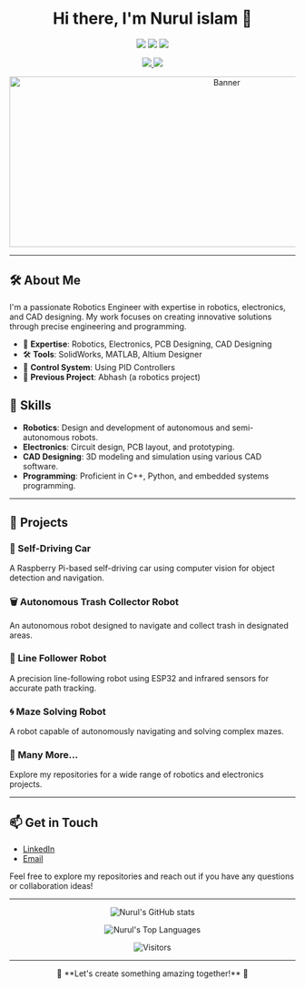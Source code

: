 <h1 align="center">Hi there, I'm Nurul islam 👋</h1>

<p align="center">
  <img src="https://img.shields.io/badge/Robotics-Engineer-blue?style=flat-square" />
  <img src="https://img.shields.io/badge/Electronics-Expert-orange?style=flat-square" />
  <img src="https://img.shields.io/badge/CAD-Designer-green?style=flat-square" />
</p>

<p align="center">
  <a href="https://www.linkedin.com/in/nurulislam21/">
    <img src="https://img.shields.io/badge/LinkedIn-Nurul%20islam-blue?style=flat-square&logo=linkedin" />
  </a>
  <a href="mailto:isnurul.noman@gmail.com">
    <img src="https://img.shields.io/badge/Email-Contact%20Me-red?style=flat-square&logo=gmail" />
  </a>
</p>

<p align="center">
  <img src="https://raw.githubusercontent.com/sagar-viradiya/sagar-viradiya/master/resources/banner.png" width="750" height="300" alt="Banner" />
</p>

---

## 🛠 About Me

I'm a passionate Robotics Engineer with expertise in robotics, electronics, and CAD designing. My work focuses on creating innovative solutions through precise engineering and programming.

- 🔧 **Expertise**: Robotics, Electronics, PCB Designing, CAD Designing
- 🛠 **Tools**: SolidWorks, MATLAB, Altium Designer
- 📡 **Control System**: Using PID Controllers
- 🤖 **Previous Project**: Abhash (a robotics project)

## 🚀 Skills

- **Robotics**: Design and development of autonomous and semi-autonomous robots.
- **Electronics**: Circuit design, PCB layout, and prototyping.
- **CAD Designing**: 3D modeling and simulation using various CAD software.
- **Programming**: Proficient in C++, Python, and embedded systems programming.

---

## 📂 Projects

### 🤖 Self-Driving Car
A Raspberry Pi-based self-driving car using computer vision for object detection and navigation.

### 🗑️ Autonomous Trash Collector Robot
An autonomous robot designed to navigate and collect trash in designated areas.

### 🚗 Line Follower Robot
A precision line-following robot using ESP32 and infrared sensors for accurate path tracking.

### 🌀 Maze Solving Robot
A robot capable of autonomously navigating and solving complex mazes.

### 🌟 Many More...
Explore my repositories for a wide range of robotics and electronics projects.

---

## 📫 Get in Touch

- [LinkedIn](https://www.linkedin.com/in/nurulislam21/)
- [Email](mailto:isnurul.noman@gmail.com)

Feel free to explore my repositories and reach out if you have any questions or collaboration ideas!

---

<p align="center">
  <img src="https://github-readme-stats.vercel.app/api?username=nurulislam21&show_icons=true&theme=radical" alt="Nurul's GitHub stats" />
</p>

<p align="center">
  <img src="https://github-readme-stats.vercel.app/api/top-langs/?username=nurulislam21&layout=compact&theme=radical" alt="Nurul's Top Languages" />
</p>

<p align="center">
  <img src="https://visitor-badge.glitch.me/badge?page_id=nurulislam21.your-repo-name" alt="Visitors">
</p>

---

<p align="center">
  🌟 **Let's create something amazing together!** 🌟
</p>
